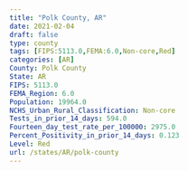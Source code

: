 ```yaml
---
title: "Polk County, AR"
date: 2021-02-04
draft: false
type: county
tags: [FIPS:5113.0,FEMA:6.0,Non-core,Red]
categories: [AR]
County: Polk County
State: AR
FIPS: 5113.0
FEMA_Region: 6.0
Population: 19964.0
NCHS_Urban_Rural_Classification: Non-core
Tests_in_prior_14_days: 594.0
Fourteen_day_test_rate_per_100000: 2975.0
Percent_Positivity_in_prior_14_days: 0.123
Level: Red
url: /states/AR/polk-county
---
```




